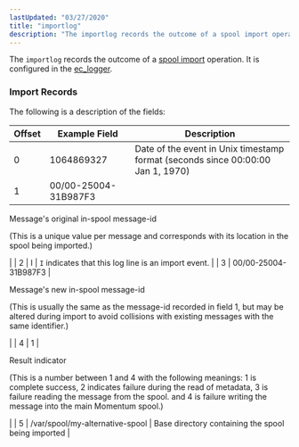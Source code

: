 ```yaml
---
lastUpdated: "03/27/2020"
title: "importlog"
description: "The importlog records the outcome of a spool import operation It is configured in the ec logger The following is a description of the fields Table 35 8 Import Record Fields Offset Example Field Description 0 1064869327 Date of the event in Unix timestamp format seconds since 00 00 00..."
---
```


The `importlog` records the outcome of a [spool import](/momentum/4/console-commands/spool-import) operation. It is configured in the [ec_logger](/momentum/4/modules/ec-logger).

### <a name="idp4831552"></a> Import Records

The following is a description of the fields:

<a name="log_formats.import_logger.fields"></a> 


| Offset | Example Field | Description |
| --- | --- | --- |
| 0 | 1064869327 | Date of the event in Unix timestamp format (seconds since 00:00:00 Jan 1, 1970) |
| 1 | 00/00-25004-31B987F3 | 

Message's original in-spool message-id

(This is a unique value per message and corresponds with its location in the spool being imported.)

 |
| 2 | I | `I` indicates that this log line is an import event. |
| 3 | 00/00-25004-31B987F3 | 

Message's new in-spool message-id

(This is usually the same as the message-id recorded in field 1, but may be altered during import to avoid collisions with existing messages with the same identifier.)

 |
| 4 | 1 | 

Result indicator

(This is a number between 1 and 4 with the following meanings: 1 is complete success, 2 indicates failure during the read of metadata, 3 is failure reading the message from the spool. and 4 is failure writing the message into the main Momentum spool.)

 |
| 5 | /var/spool/my-alternative-spool | Base directory containing the spool being imported |